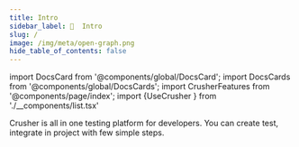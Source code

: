 ```yaml
---
title: Intro
sidebar_label: 🦖  Intro
slug: /
image: /img/meta/open-graph.png
hide_table_of_contents: false
---
```


import DocsCard from '@components/global/DocsCard';
import DocsCards from '@components/global/DocsCards';
import CrusherFeatures from '@components/page/index';
import {UseCrusher } from './__components/list.tsx'



<head>
  <title>Crusher Docs</title>
  <meta
    name="description"
    content="Crusher.dev"
  />
  <link rel="canonical" href="https://docs.crusher.dev/" />
  <link rel="alternate" href="https://docs.crusher.dev/" hreflang="x-default" />
  <link rel="alternate" href="https://docs.crusher.dev/" hreflang="en" />
  <meta property="og:url" content="https://docs.crusher.dev/" />
</head>

Crusher is all in one testing platform for developers. You can create test, integrate in project with few simple steps.

<UseCrusher/>